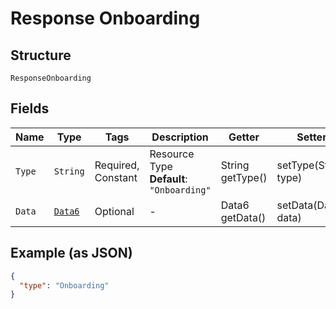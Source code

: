 
# Response Onboarding

## Structure

`ResponseOnboarding`

## Fields

| Name | Type | Tags | Description | Getter | Setter |
|  --- | --- | --- | --- | --- | --- |
| `Type` | `String` | Required, Constant | Resource Type<br>**Default**: `"Onboarding"` | String getType() | setType(String type) |
| `Data` | [`Data6`](../../doc/models/data-6.md) | Optional | - | Data6 getData() | setData(Data6 data) |

## Example (as JSON)

```json
{
  "type": "Onboarding"
}
```

